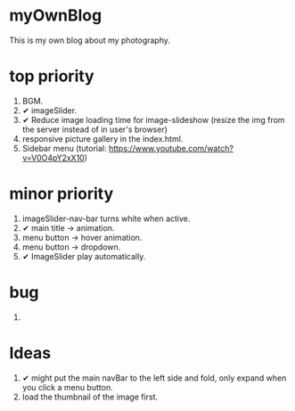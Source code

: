 # myOwnBlog
This is my own blog about my photography.


# top priority
1. BGM.
2. ✔ imageSlider.
3. ✔ Reduce image loading time for image-slideshow (resize the img from the server instead of in user's browser)
4. responsive picture gallery in the index.html.
5. Sidebar menu (tutorial: https://www.youtube.com/watch?v=V0O4pY2xX10)

# minor priority
1. imageSlider-nav-bar turns white when active.
2. ✔ main title -> animation.
3. menu button -> hover animation.
4. menu button -> dropdown.
5. ✔ ImageSlider play automatically.

# bug
1.

# Ideas
1. ✔ might put the main navBar to the left side and fold, only expand when you click a menu button.
2. load the thumbnail of the image first.

